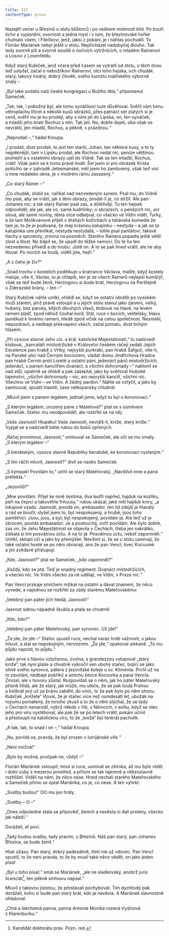 ```yaml
---
title: XII
contentType: prose
---
```


<section>

Nazejtří večer u Březinů u stolu blíženců i po veškeré místnosti klid. Po bouři ticho a vyjasnění, svornost a jedna mysl i v tom, že březinovské hořké chutnalo všem, i Filečkovi, jenž, jaksi z pokání, je i nahlas pochválil. To Florián Mariánek nebyl ještě u stolu. Nepřicházel nadobyčej dlouho. Tak tedy svorně pili a svorně soudili o nočních výtržnících, o mladém Rainerovi a Losovi z Losenfeldu.

Když starý Kubíček, jenž včera před časem se vytratil od stolu, o těch dvou teď uslyšel, začal o nebožtíkovi Rainerovi, otci toho hejska, och chudák starý, takový hodný, dobrý člověk, svého kumštu malířského výborně znalý –

„Byl také sodalis naší české kongregací u Božího těla,“ připomenul Sameček.

„Tak, tak, i pobožný byl, ale tomu synáčkovi tuze důvěřoval. Svěřil vám tomu větroplachu třicet a několik kusů obrázků, přes patnáct set zlatých si je cenil, svěřil mu je ku prodeji, aby s nimi jel do Lipska, on, ten synáček, a mladší jeho bratr Rochus s ním. Tak jeli. No, dobře dojeli, oba však se nevrátili, jen mladší, Rochus, a pěkně, s prázdnou.“

„Neprodali –,“ hádal Kroupa.

„I prodali, dost prodali, to jest ten starší, Johan, ten některé kusy, a to ty nejpěknější, tam v Lipsku prodal, ale Rochovi nedal nic, peníze většinou prohejřil a s ostatními obrazy ujel do Vídně. Tak se ten mladší, Rochus, vrátil. Však jsem se k tomu právě hodil. Šel jsem si pro obrázek Krista potícího se v zahradě Jetsemanské, měl jsem ho zamluvený, však teď visí u mne nedaleko okna, je v modrém rámu zasazený.“

„Co starý Rainer –“

„Co chudák, zlobil se, naříkal nad nezvedeným synem. Psal mu, do Vídně mu psal, aby se vrátil, jak s těmi obrazy, prodal-li je, co stržil. Ale pan Johanes nic; a tak starý Rainer psal zas, a důtklivěji. Tu ten hejsek odpověděl, ale jak, ale co, samé kudrlinky; o obrazech, o penězích nic, ani slova, ale samé noviny, těma otce odbejval, co všecko ve Vídni viděl, Turky, a že tam Moškvanové přijeli v drahých kožichách a taliánská komedie že tam je, to že je podívaná, že mají krásnou kalupinku – nestyda – a jak se ta kalupinka umí převlíkat, nestyda nestydatá, – tohle psal pantátovi, takové tlachy a sprostoty, zrovna na posměch. Starého Rainera popadla ještě větší zlost a lítost. No trápil se, že upadl do těžké nemoci. Do té ho ten nezvedenec přivedl a do hrobu. Jistě on. A to se pak hned vrátil, ale ne aby litoval. Po nocích se toulá, viděli jste, hejří.“

„A z čeho je živ?“

„Snad trochu v kostelích podělkuje u bratrance Václava, malíře, když kostely maluje, víte-li, Václav, to je chlapík, ten je ze všech Raine­rů nejlepší kumštýř, však se teď bude ženit, Herzogovu si bude brát, Herzogovu na Perštejně u Zderazské brány, – ten –“

Starý Kubíček náhle umlkl, ohlédl se, když se ostatní obrátili po vysokém muži starém, jenž právě vstoupil a u jejich stolu stanul jako zjevení, velký, hubený, bez paruky, bílých dlouhých vlasů, klobouk na hlavě, na levém rameni plášť, zpod něhož čouhal kord. Stál, ruce v bocích, velitelsky, hlavu poněkud k levému rameni, hledě zpod víček na celou společnost. Nesmekl, nepozdravil, a nedbaje překvapení všech, začal pomalu, dost tichým hlasem:

„Při vysoce slavné Jeho cís. a král. katolické Majestátnosti,“ tu nadzvedl klobouk, „kanceláři místodržické v Království českém ráčejí sedati Jejich Excelence pan hrabě z Vrtby, nejvyšší purkrabí, pan hrabě Šafgoč, víte-li, na Panské ulici nad Černým kocourem, vladař domu Jindřichova Hradce pan hrabě Černín proti Loretě a ostatní páni, jedenáct pánů místodržících, jedenáct, s panem kanclířem dvanáct, a všichni dohromady –“ naklonil se nad stůl, opatrně se ohlédl a pak zašeptal, jako by svěřoval hluboké tajemství, „všichni dohromady – nic, ani nejvyšší kanclíř, všichni nic. Všechno ve Vídni – ve Vídni. A žádný pardon.“ Náhle se vztyčil, a jako by zamlouval, spustil hlasitě, zase velkopansky chlubně:

„Mluvil jsem s panem legátem, jednali jsme, když tu byl o korunovaci.“

„S kterým legátem, urozený pane z Mateřova?“ ptal se s úsměvem Sameček. Stařec mu neodpověděl, ale rozkřikl se na něj:

„Vaše Jasnosti! Hlupáku! Vaše Jasnosti, nevidíš-li, kníže, starý kníže.“ Vypjal se a nadzvedl lokte rukou do boků opřených.

„Ráčej prominout, Jasnosti,“ omlouval se Sameček, ale oči se mu smály. „S kterým legátem –“

„S benátským, vysoce slavné Republiky benátské, ke korunovaci vyslaným.“

„S tím ráčili mluvit, Jasnosti?“ divil se naoko Sameček.

„S kýmpak! Povídám to,“ utrhl se starý Mateřovský. „Navštívil mne a pana prefekta.“

„Jezovitů?“

„Mne povídám. Přijel ke mně šestima, dva laufři napřed, hajduk na kozlíku, peří na čepici a takovéhle frňousy,“ rukou ukázal, jaké měl hajduk kníry, „a lokajové vzadu. Jasnosti, povídá on, ambasador, ten lid zdejší je hlavatý a rád se bouřil, slyšel jsem to, byl nespokojený, a hrubě; jsou toho pamětníci. Jsou, jsou, a byl, byl nespokojený, povídám já. Ale teď už je zkrocen, povídá ambasador. Je a poslouchá, och! povídám. Ale bylo dobře, zas on, že Jeho Majestátnost se objevila v Čechách, třeba jen nakrátko, získala si tím posvátnou úctu. A na to já: Posvátnou úctu, neboť zapomněli.“ Umlkl, sklopil oči a jako by přemýšlel. Nevšiml si, že se u stolu usmívají, že také ostatní hosté se po něm obracejí, ano že pan Vencl, švec Kocourek a jiní zvědavě přistupují.

„Kdo, Jasnosti?“ ptal se Sameček, „kdo zapomněl?“

„Každý, kdo se ptá. Teď je snadný regiment. Dvanáct místodržících, a všecko nic. Ve Vídni všecko za ně udělají, ve Vídni, v Praze nic.“

Pan Vencl prskaje smíchem mžikal na ostatní a dával znamení, že něco vyvede; a najednou se rozkřikl za zády starému Mateřovskému:

„Velebný pan páter jich hledá, Jasnosti!“

Jasnost sebou nápadně škubla a ptala se chvatně:

„Kdo, kdo?“

„Velebný pan páter Mateřovský, pan synovec. Už jde!“

„Že jde, že jde –“ Stařec spustil ruce, nechal naráz hrdé vážnosti, s jakou mluvil, a stal se nepokojným, nervózním. „Že jde,“ opakoval ulekaně. „To mu půjdu naproti, to půjdu.“

Jako prve s hlavou vztyčenou, zvolna, s grandezzou vstupoval „starý kníže“, tak nyní plaše a chvatně vykročil ven ubohý stařec, bojící se jako ohně svého synovce, pátera z jezovitské koleje u sv. Klimenta. Prchl už na to zavolání, nedbaje pokřiků a smíchu ševce Kocourka a pana Vencla. Zmizel, ale v hovoru zůstal. Rozpovídali se o něm, jak ho páter Mateřovský přísně hlídá, ale že starý, jak může, mu uteče, že se pak toulá Prahou a kolikrát prý už za bránu zaběhl, do vinic, to že pak bylo po něm shonu. Kubíček „knížete“ litoval, že je stařec více než osmdesáti let, ubožák na rozumu pomatený, že mnoho zkusil a to že o něm slýchal, že se tady v Čechách nenarodil, nýbrž někde v říši, v Němcích, v exiliu, když se otec jeho pro víru vystěhoval, ale pak že se po letech vrátil, pokání učinil a přestoupil na katolickou víru, to že „kníže“ byl tenkrát pacholík.

„A tak, tak, to snad i on –,“ hádal Kroupa.

„Nu, povídá se, pravda, že byl zrozen v lutrijánské víře.“

„Není možná!“

„Bylo by možná, pročpak ne, vždyť –“

Florián Mariánek vstoupil; mnul si ruce, usmíval se zširoka, až mu bylo vidět i dolní zuby s mezerou prostřed, a přitom se tak tajemně a vítězoslavně rozhlížel. Viděli na něm, že něco nese. Hned nechali starého Mateřovského a Sameček přímo se optal Mariánka, co je, co nese. A ten vyhrkl:

„Svatby budou!“ Oči mu jen hrály.

„Svatby – čí –“

„Dnes odpoledne stala se přípověď, ženich a nevěsta si dali prsteny, všecko jak náleží.“

Doráželi, ať poví.

„Tady budou svatby, tady pravím, u Březinů. Náš pan starý, pan Johanes Březina, se bude ženit.“

Hluk úžasu. Pan starý, dobrý padesátník, třetí rok už vdovec. Pan Vencl spustil, to že není pravda, to že by musil také něco vědět, on jako jeden písař.

„Byl u toho písař,“ smál se Mariánek, „ale ne sladkovský, anobrž juris licenciát[^16], ten pěkně smlouvu napsal.“

Mluvil s takovou jistotou, že přestávali pochybovat. Tím dychtivěji pak doráželi, koho si bude pan starý brát, kdo je nevěsta. A Mariá­nek slavnostně ohlašoval:

„Ctná a šlechetná panna, panna Antonie Monika rozená Vyšínová z Klarenburku.“

[^16]: Kandidát doktorátu práv. Pozn. red.

</section>
